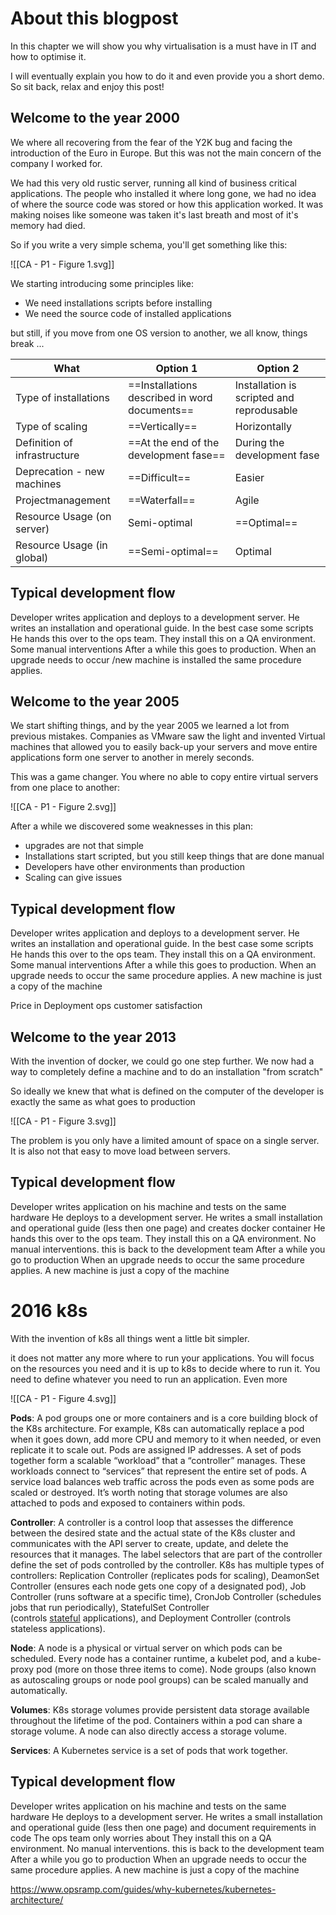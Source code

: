 # About this blogpost

In this chapter we will show you why virtualisation is a must have in IT and how to optimise it. 

I will eventually explain you how to do it and even provide you a short demo. So sit back, relax and enjoy this post!

## Welcome to the year 2000

We where all recovering from the fear of the Y2K bug and facing the introduction of the Euro in Europe. But this was not the main concern of the company I worked for.

We had this very old rustic server, running all kind of business critical applications. The people who installed it where long gone, we had no idea of where the source code was stored or how this application worked. It was making noises like someone was taken it's last breath and most of it's memory had died.

So if you write a very simple schema, you'll get something like this:

![[CA - P1 - Figure 1.svg]]

We starting introducing some principles like:
- We need installations scripts before installing
- We need the source code of installed applications

but still, if you move from one OS version to another, we all know, things break ...


| What | Option 1 | Option 2 |
| -- | -- |-- |
|Type of installations|==Installations described in word documents==|Installation is scripted and reprodusable |
|Type of scaling|==Vertically==|Horizontally|
|Definition of infrastructure|==At the end of the development fase==|During the development fase|
|Deprecation - new machines|==Difficult==|Easier|
|Projectmanagement|==Waterfall==|Agile|
|Resource Usage (on server)|Semi-optimal|==Optimal==|
|Resource Usage (in global)|==Semi-optimal==|Optimal|



## Typical development flow

Developer writes application and deploys to a development server.
He writes an installation and operational guide. In the best case some scripts
He hands this over to the ops team.
They install this on a QA environment.
Some manual interventions
After a while this goes to production.
When an upgrade needs to occur /new machine is installed the same procedure applies.


## Welcome to the year 2005

We start shifting things, and by the year 2005 we learned a lot from previous mistakes. Companies as VMware saw the light and invented Virtual machines that allowed you to easily back-up your servers and move entire applications form one server to another in merely seconds.

This was a game changer. You where no able to copy entire virtual servers from one place to another:


![[CA - P1 - Figure 2.svg]]

After a while we discovered some weaknesses in this plan:

- upgrades are not that simple
- Installations start scripted, but you still keep things that are done manual
- Developers have other environments than production
- Scaling can give issues

## Typical development flow

Developer writes application and deploys to a development server.
He writes an installation and operational guide. In the best case some scripts
He hands this over to the ops team.
They install this on a QA environment.
Some manual interventions
After a while this goes to production.
When an upgrade needs to occur the same procedure applies.
A new machine is just a copy of the machine


Price in Deployment ops customer satisfaction


## Welcome to the year 2013

With the invention of docker, we could go one step further. We now had a way to completely define a machine and to do an installation "from scratch"

So  ideally we knew that what is defined on the computer of the developer is exactly the same as what goes to production

![[CA - P1 - Figure 3.svg]]

The problem is you only have a limited amount of space on a single server. It is also not that easy to move load between servers.

## Typical development flow


Developer writes application on his machine and tests on the same hardware
He deploys to a development server. 
He writes a small installation and operational guide (less then one page) and creates docker container
He hands this over to the ops team.
They install this on a QA environment.
No manual interventions. this is back to the development team
After a while you go to production
When an upgrade needs to occur the same procedure applies.
A new machine is just a copy of the machine


# 2016 k8s

With the invention of k8s all things went a little bit simpler.

it does not matter any more where to run your applications. You will focus on the resources you need and it is up to k8s to decide where to run it. You need to define whatever you need to run an application. Even more

![[CA - P1 - Figure 4.svg]]

**Pods**: A pod groups one or more containers and is a core building block of the K8s architecture. For example, K8s can automatically replace a pod when it goes down, add more CPU and memory to it when needed, or even replicate it to scale out. Pods are assigned IP addresses. A set of pods together form a scalable “workload” that a “controller” manages. These workloads connect to “services” that represent the entire set of pods. A service load balances web traffic across the pods even as some pods are scaled or destroyed. It’s worth noting that storage volumes are also attached to pods and exposed to containers within pods.

**Controller**: A controller is a control loop that assesses the difference between the desired state and the actual state of the K8s cluster and communicates with the API server to create, update, and delete the resources that it manages. The label selectors that are part of the controller define the set of pods controlled by the controller. K8s has multiple types of controllers: Replication Controller (replicates pods for scaling), DeamonSet Controller (ensures each node gets one copy of a designated pod), Job Controller (runs software at a specific time), CronJob Controller (schedules jobs that run periodically), StatefulSet Controller (controls [stateful](https://en.wikipedia.org/wiki/State_(computer_science)) applications), and Deployment Controller (controls stateless applications). 

**Node**: A node is a physical or virtual server on which pods can be scheduled. Every node has a container runtime, a kubelet pod, and a kube-proxy pod (more on those three items to come). Node groups (also known as autoscaling groups or node pool groups) can be scaled manually and automatically.

**Volumes**: K8s storage volumes provide persistent data storage available throughout the lifetime of the pod. Containers within a pod can share a storage volume. A node can also directly access a storage volume. 

**Services**: A Kubernetes service is a set of pods that work together.


## Typical development flow

Developer writes application on his machine and tests on the same hardware
He deploys to a development server. 
He writes a small installation and operational guide (less then one page) and document requirements in code
The ops team only worries about
They install this on a QA environment.
No manual interventions. this is back to the development team
After a while you go to production
When an upgrade needs to occur the same procedure applies.
A new machine is just a copy of the machine




https://www.opsramp.com/guides/why-kubernetes/kubernetes-architecture/